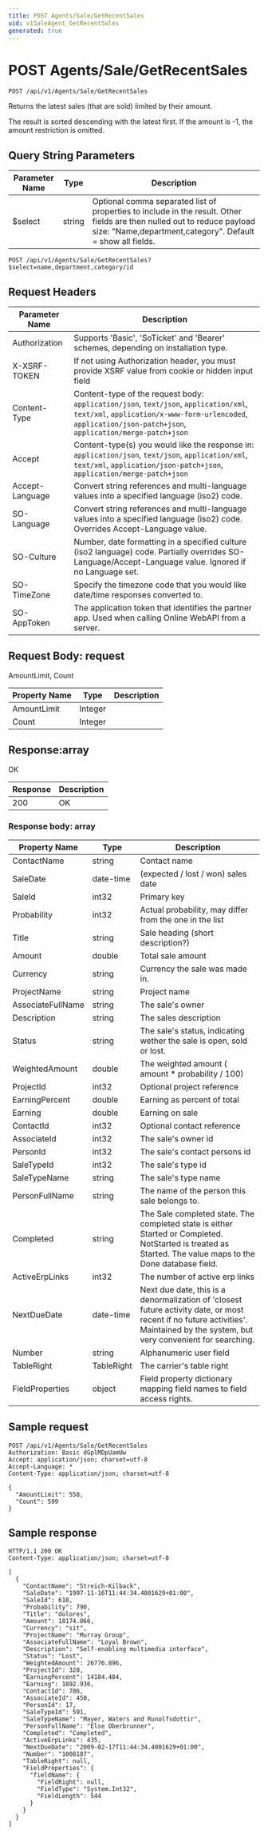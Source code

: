 ```yaml
---
title: POST Agents/Sale/GetRecentSales
uid: v1SaleAgent_GetRecentSales
generated: true
---
```


# POST Agents/Sale/GetRecentSales

```http
POST /api/v1/Agents/Sale/GetRecentSales
```

Returns the latest sales (that are sold) limited by their amount.


The result is sorted descending with the latest first. If the amount is -1, the amount restriction is omitted.






## Query String Parameters

| Parameter Name | Type |  Description |
|----------------|------|--------------|
| $select | string |  Optional comma separated list of properties to include in the result. Other fields are then nulled out to reduce payload size: "Name,department,category". Default = show all fields. |

```http
POST /api/v1/Agents/Sale/GetRecentSales?$select=name,department,category/id
```


## Request Headers

| Parameter Name | Description |
|----------------|-------------|
| Authorization  | Supports 'Basic', 'SoTicket' and 'Bearer' schemes, depending on installation type. |
| X-XSRF-TOKEN   | If not using Authorization header, you must provide XSRF value from cookie or hidden input field |
| Content-Type | Content-type of the request body: `application/json`, `text/json`, `application/xml`, `text/xml`, `application/x-www-form-urlencoded`, `application/json-patch+json`, `application/merge-patch+json` |
| Accept         | Content-type(s) you would like the response in: `application/json`, `text/json`, `application/xml`, `text/xml`, `application/json-patch+json`, `application/merge-patch+json` |
| Accept-Language | Convert string references and multi-language values into a specified language (iso2) code. |
| SO-Language | Convert string references and multi-language values into a specified language (iso2) code. Overrides Accept-Language value. |
| SO-Culture | Number, date formatting in a specified culture (iso2 language) code. Partially overrides SO-Language/Accept-Language value. Ignored if no Language set. |
| SO-TimeZone | Specify the timezone code that you would like date/time responses converted to. |
| SO-AppToken | The application token that identifies the partner app. Used when calling Online WebAPI from a server. |

## Request Body: request 

AmountLimit, Count 

| Property Name | Type |  Description |
|----------------|------|--------------|
| AmountLimit | Integer |  |
| Count | Integer |  |

## Response:array

OK

| Response | Description |
|----------------|-------------|
| 200 | OK |

### Response body: array

| Property Name | Type |  Description |
|----------------|------|--------------|
| ContactName | string | Contact name |
| SaleDate | date-time | (expected / lost / won) sales date |
| SaleId | int32 | Primary key |
| Probability | int32 | Actual probability, may differ from the one in the list |
| Title | string | Sale heading (short description?) |
| Amount | double | Total sale amount |
| Currency | string | Currency the sale was made in. |
| ProjectName | string | Project name |
| AssociateFullName | string | The sale's owner |
| Description | string | The sales description |
| Status | string | The sale's status, indicating wether the sale is open, sold or lost. |
| WeightedAmount | double | The weighted amount ( amount *  probability / 100) |
| ProjectId | int32 | Optional project reference |
| EarningPercent | double | Earning as percent of total |
| Earning | double | Earning on sale |
| ContactId | int32 | Optional contact reference |
| AssociateId | int32 | The sale's owner id |
| PersonId | int32 | The sale's contact persons id |
| SaleTypeId | int32 | The sale's type id |
| SaleTypeName | string | The sale's type name |
| PersonFullName | string | The name of the person this sale belongs to. |
| Completed | string | The Sale completed state. The completed state is either Started or Completed. NotStarted is treated as Started. The value maps to the Done database field. |
| ActiveErpLinks | int32 | The number of active erp links |
| NextDueDate | date-time | Next due date, this is a denormalization of 'closest future activity date, or most recent if no future activities'. Maintained by the system, but very convenient for searching. |
| Number | string | Alphanumeric user field |
| TableRight | TableRight | The carrier's table right |
| FieldProperties | object | Field property dictionary mapping field names to field access rights. |

## Sample request

```http!
POST /api/v1/Agents/Sale/GetRecentSales
Authorization: Basic dGplMDpUamUw
Accept: application/json; charset=utf-8
Accept-Language: *
Content-Type: application/json; charset=utf-8

{
  "AmountLimit": 558,
  "Count": 599
}
```

## Sample response

```http_
HTTP/1.1 200 OK
Content-Type: application/json; charset=utf-8

[
  {
    "ContactName": "Streich-Kilback",
    "SaleDate": "1997-11-16T11:44:34.4001629+01:00",
    "SaleId": 618,
    "Probability": 790,
    "Title": "dolores",
    "Amount": 18174.066,
    "Currency": "sit",
    "ProjectName": "Murray Group",
    "AssociateFullName": "Loyal Brown",
    "Description": "Self-enabling multimedia interface",
    "Status": "Lost",
    "WeightedAmount": 26776.896,
    "ProjectId": 328,
    "EarningPercent": 14184.484,
    "Earning": 1892.936,
    "ContactId": 786,
    "AssociateId": 450,
    "PersonId": 17,
    "SaleTypeId": 591,
    "SaleTypeName": "Mayer, Waters and Runolfsdottir",
    "PersonFullName": "Else Oberbrunner",
    "Completed": "Completed",
    "ActiveErpLinks": 435,
    "NextDueDate": "2009-02-17T11:44:34.4001629+01:00",
    "Number": "1008187",
    "TableRight": null,
    "FieldProperties": {
      "fieldName": {
        "FieldRight": null,
        "FieldType": "System.Int32",
        "FieldLength": 544
      }
    }
  }
]
```